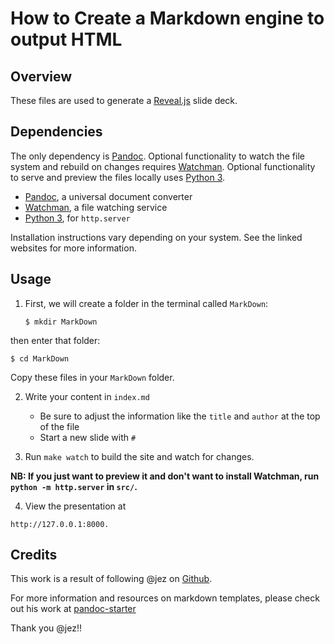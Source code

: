 # How to Create a Markdown engine to output HTML
## Overview
These files are used to generate a [Reveal.js](https://revealjs.com/#/) slide deck.

## Dependencies
The only dependency is [Pandoc](http://pandoc.org/). Optional functionality to watch the file system and rebuild on changes requires [Watchman](https://facebook.github.io/watchman/). Optional functionality to serve and preview the files locally uses [Python 3](https://docs.python.org/3/library/http.server.html).

- [Pandoc](http://pandoc.org/), a universal document converter
- [Watchman](https://facebook.github.io/watchman/), a file watching service
- [Python 3](https://docs.python.org/3/library/http.server.html), for `http.server`

Installation instructions vary depending on your system. See the linked websites for more information.


## Usage
1. First, we will create a folder in the terminal called `MarkDown`:
   ```batchfile 
   $ mkdir MarkDown
   ```
then enter that folder:
   ```batchfile
   $ cd MarkDown
   ```
Copy these files in your `MarkDown` folder.

2. Write your content in `index.md`

   * Be sure to adjust the information like the `title` and `author` at the top of the file
   * Start a new slide with `#`

3. Run `make watch` to build the site and watch for changes.

**NB: If you just want to preview it and don't want to install Watchman, run `python -m http.server` in `src/`.**

4. View the presentation at 
```
http://127.0.0.1:8000.
```
## Credits
This work is a result of following @jez on [Github](https://github.com).

For more information and resources on markdown templates, please check out his work at [pandoc-starter](https://github.com/jez/pandoc-starter)

Thank you @jez!!
